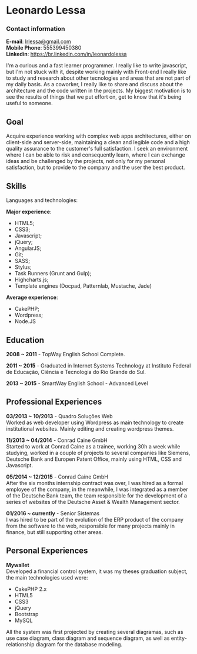 # Leonardo Lessa

### Contact information

**E-mail**: lrlessa@gmail.com  
**Mobile Phone**:  555399450380  
**Linkedin**: https://br.linkedin.com/in/leonardolessa  

I'm a curious and a fast learner programmer. I really like to write javascript, but I'm not stuck with it, despite working mainly with Front-end I really like to study and research about other tecnologies and areas that are not part of my daily basis. As a coworker, I really like to share and discuss about the architecture and the code written in the projects. My biggest motivation is to see the results of things that we put effort on, get to know that it's being useful to someone.

## Goal
Acquire experience working with complex web apps architectures, either on client-side and server-side, maintaining a clean and legible code and a high quality assurance to the customer's full satisfaction. I seek an environment where I can be able to risk and consequently learn, where I can exchange ideas and be challenged by the projects, not only for my personal satisfaction, but to provide to the company and the user the best product.

## Skills

Languages and technologies:

**Major experience**: 

- HTML5;
- CSS3; 
- Javascript;
- jQuery;
- AngularJS;
- Git;
- SASS;
- Stylus;
- Task Runners (Grunt and Gulp);
- Highcharts.js;
- Template engines (Docpad, Patternlab, Mustache, Jade)

**Average experience**: 

- CakePHP;
- Wordpress;
- Node.JS

## Education 

**2008 ~ 2011** - TopWay English School Complete.

**2011 ~ 2015** - Graduated in Internet Systems Technology at Instituto Federal de Educação, Ciência e Tecnologia do Rio Grande do Sul.

**2013 ~ 2015** - SmartWay English School - Advanced Level


## Professional Experiences

**03/2013 ~ 10/2013** - Quadro Soluções Web  
Worked as web developer using Wordpress as main technology to create institutional websites. Mainly editing and creating wordpress themes.

**11/2013 ~ 04/2014** - Conrad Caine GmbH  
Started to work at Conrad Caine as a trainee, working 30h a week while studying, worked in a couple of projects to several companies like Siemens, Deutsche Bank and Europen Patent Office, mainly using HTML, CSS and Javascript.

**05/2014 ~ 12/2015** - Conrad Caine GmbH  
After the six months internship contract was over, I was hired as a formal employee of the company, in the meanwhile, I was integrated as a member of the Deutsche Bank team, the team responsible for the development of a series of websites of the Deutsche Asset & Wealth Management sector.

**01/2016 ~ currently** - Senior Sistemas  
I was hired to be part of the evolution of the ERP product of the company from the software to the web, responsible for many projects mainly in finance, but still supporting other areas.


## Personal Experiences

**Mywallet**  
Developed a financial control system, it was my theses graduation subject, the main technologies used were:

- CakePHP 2.x
- HTML5
- CSS3
- jQuery
- Bootstrap
- MySQL

All the system was first projected by creating several diagramas, such as use case diagram, class diagram and sequence diagram, as well as entity-relationship diagram for the database modeling.
